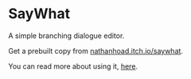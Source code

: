 # SayWhat

A simple branching dialogue editor.

Get a prebuilt copy from [nathanhoad.itch.io/saywhat](https://nathanhoad.itch.io/saywhat).

You can read more about using it, [here](USAGE.md).
